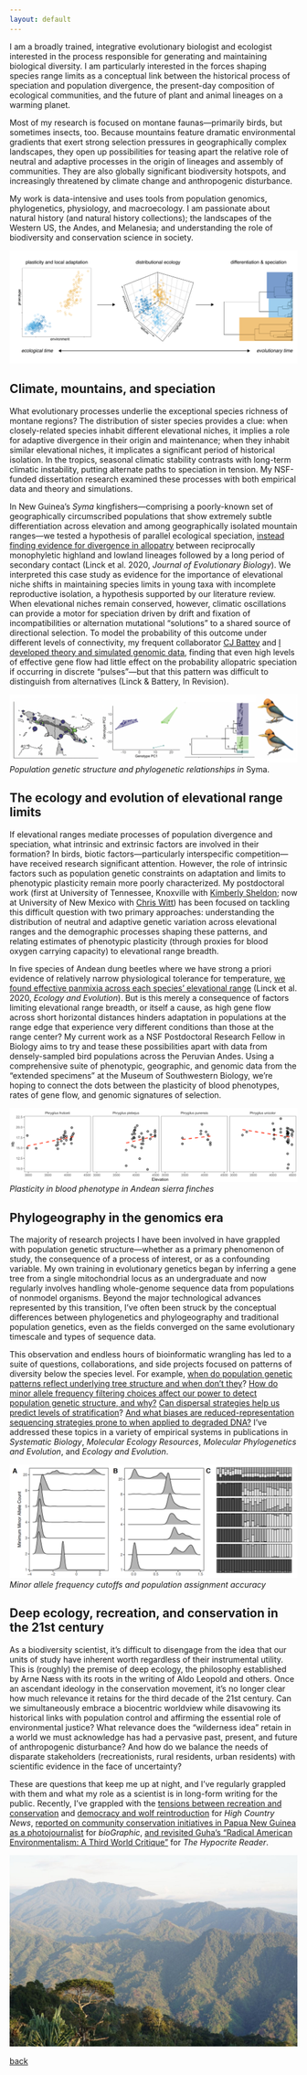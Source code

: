 ```yaml
---
layout: default
---
```


I am a broadly trained, integrative evolutionary biologist and ecologist interested in the process responsible for generating and maintaining biological diversity. I am particularly interested in the forces shaping species range limits as a conceptual link between the historical process of speciation and population divergence, the present-day composition of ecological communities, and the future of plant and animal lineages on a warming planet.  

Most of my research is focused on montane faunas—primarily birds, but sometimes insects, too. Because mountains feature dramatic environmental gradients that exert strong selection pressures in geographically complex landscapes, they open up possibilities for teasing apart the relative role of neutral and adaptive processes in the origin of lineages and assembly of communities. They are also globally significant biodiversity hotspots, and increasingly threatened by climate change and anthropogenic disturbance.

My work is data-intensive and uses tools from population genomics, phylogenetics, physiology, and macroecology. I am passionate about natural history (and natural history collections); the landscapes of the Western US, the Andes, and Melanesia; and understanding the role of biodiversity and conservation science in society.

![](/images/conceptual_figure-01.png)

## Climate, mountains, and speciation

What evolutionary processes underlie the exceptional species richness of montane regions? The distribution of sister species provides a clue: when closely-related species inhabit different elevational niches, it implies a role for adaptive divergence in their origin and maintenance; when they inhabit similar elevational niches, it implicates a significant period of historical isolation. In the tropics, seasonal climatic stability contrasts with long-term climatic instability, putting alternate paths to speciation in tension. My NSF-funded dissertation research examined these processes with both empirical data and theory and simulations.

In New Guinea’s *Syma* kingfishers—comprising a poorly-known set of geographically circumscribed populations that show extremely subtle differentiation across elevation and among geographically isolated mountain ranges—we tested a hypothesis of parallel ecological speciation, [instead finding evidence for divergence in allopatry](https://doi.org/10.1111/jeb.13698) between reciprocally monophyletic highland and lowland lineages followed by a long period of secondary contact (Linck et al. 2020, *Journal of Evolutionary Biology*). We interpreted this case study as evidence for the importance of elevational niche shifts in maintaining species limits in young taxa with incomplete reproductive isolation, a hypothesis supported by our literature review. When elevational niches remain conserved, however, climatic oscillations can provide a motor for speciation driven by drift and fixation of incompatibilities or alternation mutational “solutions” to a shared source of directional selection. To model the probability of this outcome under different levels of connectivity, my frequent collaborator [CJ Battey](http://cjbattey.com/) and [I developed theory and simulated genomic data](https://doi.org/10.1101/758664), finding that even high levels of effective gene flow had little effect on the probability allopatric speciation if occurring in discrete “pulses”—but that this pattern was difficult to distinguish from alternatives (Linck & Battery, In Revision).

![](/images/syma_banner.png)
*Population genetic structure and phylogenetic relationships in* Syma.

## The ecology and evolution of elevational range limits

If elevational ranges mediate processes of population divergence and speciation, what intrinsic and extrinsic factors are involved in their formation? In birds, biotic factors—particularly interspecific competition—have received research significant attention. However, the role of intrinsic factors such as population genetic constraints on adaptation and limits to phenotypic plasticity remain more poorly characterized. My postdoctoral work (first at University of Tennessee, Knoxville with [Kimberly Sheldon](http://www.biogeographyresearch.org/); now at University of New Mexico with [Chris Witt](https://www.unmornithology.org/)) has been focused on tackling this difficult question with two primary approaches: understanding the distribution of neutral and adaptive genetic variation across elevational ranges and the demographic processes shaping these patterns, and relating estimates of phenotypic plasticity (through proxies for blood oxygen carrying capacity) to elevational range breadth.  

In five species of Andean dung beetles where we have strong a priori evidence of relatively narrow physiological tolerance for temperature, [we found effective panmixia across each species’ elevational range](https://doi.org/10.1002/ece3.6185) (Linck et al. 2020, *Ecology and Evolution*). But is this merely a consequence of factors limiting elevational range breadth, or itself a cause, as high gene flow across short horizontal distances hinders adaptation in populations at the range edge that experience very different conditions than those at the range center? My current work as a NSF Postdoctoral Research Fellow in Biology aims to try and tease these possibilities apart with data from densely-sampled bird populations across the Peruvian Andes. Using a comprehensive suite of phenotypic, geographic, and genomic data from the “extended specimens” at the Museum of Southwestern Biology, we’re hoping to connect the dots between the plasticity of blood phenotypes, rates of gene flow, and genomic signatures of selection.

![](/images/plasticity.png)
*Plasticity in blood phenotype in Andean sierra finches*

## Phylogeography in the genomics era

The majority of research projects I have been involved in have grappled with population genetic structure—whether as a primary phenomenon of study, the consequence of a process of interest, or as a confounding variable. My own training in evolutionary genetics began by inferring a gene tree from a single mitochondrial locus as an undergraduate and now regularly involves handling whole-genome sequence data from populations of nonmodel organisms. Beyond the major technological advances represented by this transition, I’ve often been struck by the conceptual differences between phylogenetics and phylogeography and traditional population genetics, even as the fields converged on the same evolutionary timescale and types of sequence data.

This observation and endless hours of bioinformatic wrangling has led to a suite of questions, collaborations, and side projects focused on patterns of diversity below the species level. For example, [when do population genetic patterns reflect underlying tree structure and when don’t they](https://doi.org/10.1093/sysbio/syz027)? [How do minor allele frequency filtering choices affect our power to detect population genetic structure, and why?](https://doi.org/10.1111/1755-0998.12995) [Can dispersal strategies help us predict levels of stratification](https://doi.org/10.1016/j.ympev.2015.08.018)? [And what biases are reduced-representation sequencing strategies prone to when applied to degraded DNA?](https://doi.org/10.1002/ece3.3065) I’ve addressed these topics in a variety of empirical systems in publications in *Systematic Biology*, *Molecular Ecology Resources*, *Molecular Phylogenetics and Evolution*, and *Ecology and Evolution*.

![](/images/structure.png)
*Minor allele frequency cutoffs and population assignment accuracy*

## Deep ecology, recreation, and conservation in the 21st century

As a biodiversity scientist, it’s difficult to disengage from the idea that our units of study have inherent worth regardless of their instrumental utility. This is (roughly) the premise of deep ecology, the philosophy established by Arne Næss with its roots in the writing of Aldo Leopold and others. Once an ascendant ideology in the conservation movement, it’s no longer clear how much relevance it retains for the third decade of the 21st century. Can we simultaneously embrace a biocentric worldview while disavowing its historical links with population control and affirming the essential role of environmental justice? What relevance does the “wilderness idea” retain in a world we must acknowledge has had a pervasive past, present, and future of anthropogenic disturbance? And how do we balance the needs of disparate stakeholders (recreationists, rural residents, urban residents) with scientific evidence in the face of uncertainty?

These are questions that keep me up at night, and I’ve regularly grappled with them and what my role as a scientist is in long-form writing for the public. Recently, I’ve grappled with the [tensions between recreation and conservation](https://www.hcn.org/issues/50.8/recreation-your-stoke-wont-save-us) and [democracy and wolf reintroduction](https://www.hcn.org/issues/52.3/south-wolves-colorado-throws-wolves-to-the-vote) for *High Country News*, [reported on community conservation initiatives in Papua New Guinea as a photojournalist](https://www.biographic.com/where-the-rainforest-meets-the-road/) for *bioGraphic*, [and revisited Guha’s “Radical American Environmentalism: A Third World Critique”](http://hypocritereader.com/69/title) for *The Hypocrite Reader*.

![](/images/bismark.jpg)  

[back](./)
